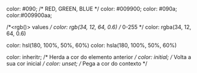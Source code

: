 <!-- /*<hex-color> values 0-9 e A-F*/ -->
color: #090; /* RED, GREEN, BLUE */
color: #009900;
color: #090a;
color:#009900aa;


<!-- RGB → Red, Green e Blue
O alpha representa a transparência da cor -->
/*<rgb()> values */
color: rgb(34, 12, 64, 0.6) /* 0-255 */
color: rgba(34, 12, 64, 0.6)


<!-- HSL → Hue - Saturation - Lightness -->
color: hsl(180, 100%, 50%, 60%)
color: hsla(180, 100%, 50%, 60%)


<!-- /* Global values */ -->
color: inheritr; /* Herda a cor do elemento anterior */
color: initial; /* Volta a sua cor inicial */
color: unset; /* Pega a cor do contexto */

<!-- https://developer.mozilla.org/en-US/docs/Web/CSS/color_value -->